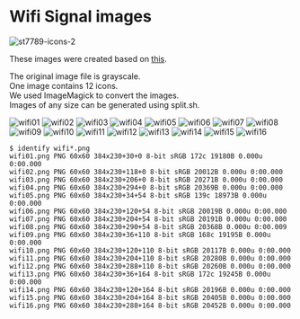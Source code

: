 # Wifi Signal images

![st7789-icons-2](https://github.com/user-attachments/assets/bd1259aa-84c9-41c4-b081-de4f052a635a)

These images were created based on [this](https://www.vecteezy.com/vector-art/8610642-wifi-signal-icons-various-shapes-communication-connection-internet-wireless).   

The original image file is grayscale.   
One image contains 12 icons.   
We used ImageMagick to convert the images.   
Images of any size can be generated using split.sh.

![wifi01](https://github.com/user-attachments/assets/79ce7da2-f0e1-4475-bd7c-b3ef2d21c25b)
![wifi02](https://github.com/user-attachments/assets/fcad8587-1d4d-486a-b65f-0d5994d952d7)
![wifi03](https://github.com/user-attachments/assets/ca5780c6-3ade-4add-828c-38b40925bacb)
![wifi04](https://github.com/user-attachments/assets/8decf11c-d217-463c-a8a7-63b494ffebd9)
![wifi05](https://github.com/user-attachments/assets/48af8b12-fb63-4de6-9047-828fdca20e04)
![wifi06](https://github.com/user-attachments/assets/da41e1da-c1cb-43ab-8291-de0d1804cc2b)
![wifi07](https://github.com/user-attachments/assets/be107bf9-a265-471a-89c5-233f49334e82)
![wifi08](https://github.com/user-attachments/assets/81874ee3-cc24-48b2-be91-1a0b5bbb75b8)
![wifi09](https://github.com/user-attachments/assets/70c85e3a-ecc5-43be-bb5d-872c67a7fab9)
![wifi10](https://github.com/user-attachments/assets/341396e9-1f88-4ce3-adad-9125a5fa8ddc)
![wifi11](https://github.com/user-attachments/assets/23773d52-b634-48c5-94c3-b5e1121c7b80)
![wifi12](https://github.com/user-attachments/assets/6ab06a75-a12b-4c66-b6a4-c0fdc8ae3367)
![wifi13](https://github.com/user-attachments/assets/94aeeba4-3407-449c-9df6-e12f9274765d)
![wifi14](https://github.com/user-attachments/assets/76c518cb-6e1f-466e-bd0b-21af4725e64e)
![wifi15](https://github.com/user-attachments/assets/dca800f7-7821-404f-8261-28b8ebacdb3b)
![wifi16](https://github.com/user-attachments/assets/9f2c631f-b8d9-4dfe-adad-1e3f315eacf8)

```
$ identify wifi*.png
wifi01.png PNG 60x60 384x230+30+0 8-bit sRGB 172c 19180B 0.000u 0:00.000
wifi02.png PNG 60x60 384x230+118+0 8-bit sRGB 20012B 0.000u 0:00.000
wifi03.png PNG 60x60 384x230+206+0 8-bit sRGB 20271B 0.000u 0:00.000
wifi04.png PNG 60x60 384x230+294+0 8-bit sRGB 20369B 0.000u 0:00.000
wifi05.png PNG 60x60 384x230+34+54 8-bit sRGB 139c 18973B 0.000u 0:00.000
wifi06.png PNG 60x60 384x230+120+54 8-bit sRGB 20019B 0.000u 0:00.000
wifi07.png PNG 60x60 384x230+204+54 8-bit sRGB 20191B 0.000u 0:00.000
wifi08.png PNG 60x60 384x230+290+54 8-bit sRGB 20368B 0.000u 0:00.009
wifi09.png PNG 60x60 384x230+36+110 8-bit sRGB 168c 19195B 0.000u 0:00.000
wifi10.png PNG 60x60 384x230+120+110 8-bit sRGB 20117B 0.000u 0:00.000
wifi11.png PNG 60x60 384x230+204+110 8-bit sRGB 20280B 0.000u 0:00.000
wifi12.png PNG 60x60 384x230+288+110 8-bit sRGB 20260B 0.000u 0:00.000
wifi13.png PNG 60x60 384x230+36+164 8-bit sRGB 172c 19245B 0.000u 0:00.000
wifi14.png PNG 60x60 384x230+120+164 8-bit sRGB 20196B 0.000u 0:00.000
wifi15.png PNG 60x60 384x230+204+164 8-bit sRGB 20405B 0.000u 0:00.000
wifi16.png PNG 60x60 384x230+288+164 8-bit sRGB 20452B 0.000u 0:00.000
```

